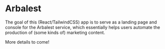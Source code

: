 # Arbalest
The goal of this (React/TailwindCSS) app is to serve as a landing page and console for the Arbalest service, which essentially helps users automate the production of (some kinds of) marketing content.

More details to come!
